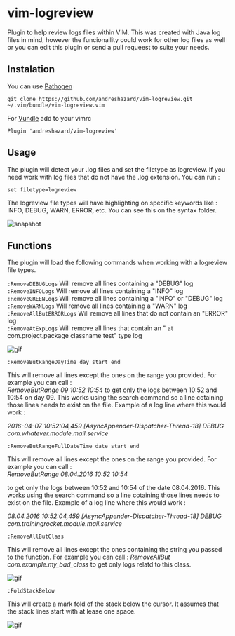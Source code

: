 # vim-logreview

Plugin to help review logs files within VIM.
This was created with Java log files in mind, however the funcionallity could work
for other log files as well or you can edit this plugin or send a pull requeest to suite your needs.

## Instalation

You can use [Pathogen](https://github.com/tpope/vim-pathogen)
```
git clone https://github.com/andreshazard/vim-logreview.git
~/.vim/bundle/vim-logreview.vim
```
For [Vundle](https://github.com/VundleVim/Vundle.vim)
add to your vimrc
```
Plugin 'andreshazard/vim-logreview'
```

## Usage

The plugin will detect your .log files and set the filetype as logreview.
If you need work with log files  that do not have the .log extension.
You can run :

```
set filetype=logreview
```

The logreview file types will have highlighting on specific keywords like : INFO, DEBUG, WARN, ERROR, etc. You can see
this on the syntax folder.

![snapshot](http://i.imgur.com/uQoem3G.png)


## Functions

The plugin will load the following commands when working with a logreview file types.

`:RemoveDEBUGLogs` Will remove all lines containing a "DEBUG" log <br>
`:RemoveINFOLogs` Will remove all lines containing a "INFO" log <br>
`:RemoveGREENLogs` Will remove all lines containing a "INFO" or "DEBUG" log <br>
`:RemoveWARNLogs` Will remove all lines containing a "WARN" log <br>
`:RemoveAllButERRORLogs` Will remove all lines that do not contain an "ERROR" log <br>
`:RemoveAtExpLogs` Will remove all lines that contain an " at com.project.package classname test" type log <br>

![gif](http://i.imgur.com/ppv97Qx.gif)

`:RemoveButRangeDayTime day start end`<br>

This will remove all lines except the ones on the range you provided. For example you can call : <br>
*RemoveButRange 09 10:52 10:54* 
to get only the logs between 10:52 and 10:54 on day 09. This works
using the search command so a line cotaining those lines needs to exist on the file.
Example of a log line where this would work :<br> 

*2016-04-07 10:52:04,459 [AsyncAppender-Dispatcher-Thread-18] DEBUG com.whatever.module.mail.service*

`:RemoveButRangeFullDateTime date start end`<br>

This will remove all lines except the ones on the range you provided. For example you can call : <br>
*RemoveButRange 08.04.2016 10:52 10:54* <br>

to get only the logs between 10:52 and 10:54 of the date 08.04.2016. This works
using the search command so a line cotaining those lines needs to exist on the file.
Example of a log line where this would work :<br> 

*08.04.2016 10:52:04,459 [AsyncAppender-Dispatcher-Thread-18] DEBUG com.trainingrocket.module.mail.service*

`:RemoveAllButClass`<br>

This will remove all lines except the ones containing the string you passed to the function.
For example you can call :
*RemoveAllBut com.example.my_bad_class* to get only logs relatd to this class.

![gif](http://i.imgur.com/VsouksS.gif)

`:FoldStackBelow`<br>

This will create a mark fold of the stack below the cursor. It assumes that the stack lines start
with at lease one space.

![gif](http://i.imgur.com/rrVUKji.gif)
